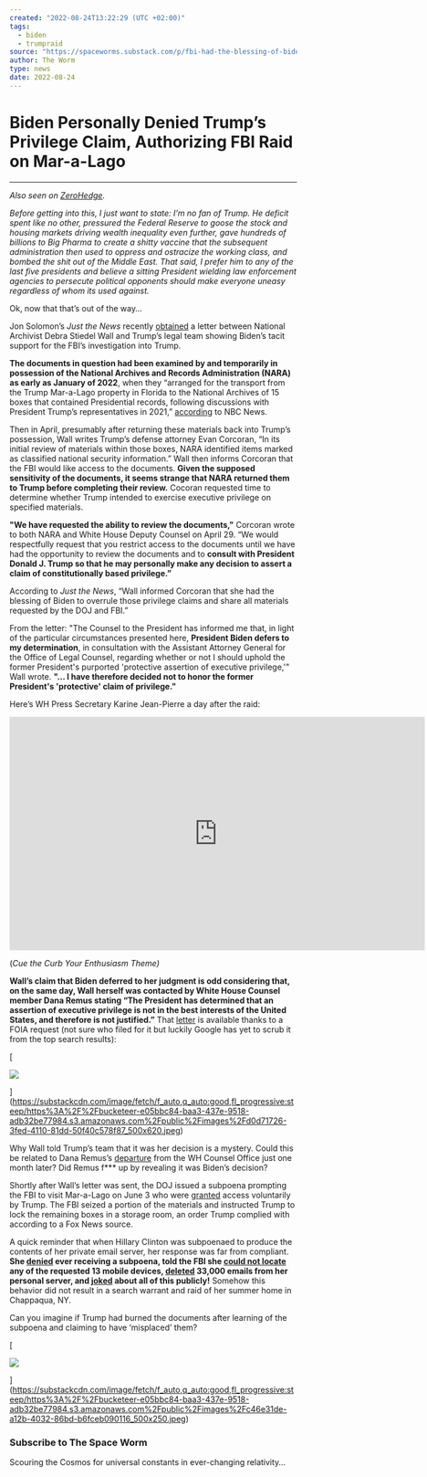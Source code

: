 ```yaml
---
created: "2022-08-24T13:22:29 (UTC +02:00)"
tags:
  - biden
  - trumpraid
source: "https://spaceworms.substack.com/p/fbi-had-the-blessing-of-biden-in"
author: The Worm
type: news
date: 2022-08-24
---
```


# Biden Personally Denied Trump’s Privilege Claim, Authorizing FBI Raid on Mar-a-Lago

---

*Also seen on [ZeroHedge](https://www.zerohedge.com/news/2022-08-23/fbi-had-blessing-biden-mar-lago-raid).*

*Before getting into this, I just want to state: I’m no fan of Trump. He deficit spent like no other, pressured the Federal Reserve to goose the stock and housing markets driving wealth inequality even further, gave hundreds of billions to Big Pharma to create a shitty vaccine that the subsequent administration then used to oppress and ostracize the working class, and bombed the shit out of the Middle East. That said, I prefer him to any of the last five presidents and believe a sitting President wielding law enforcement agencies to persecute political opponents should make everyone uneasy regardless of whom its used against.*

Ok, now that that’s out of the way…

Jon Solomon’s *Just the News* recently [obtained](https://justthenews.com/politics-policy/all-things-trump/biden-white-house-facilitated-dojs-criminal-probe-against-trump?utm_source=sf&utm_medium=social&utm_campaign=twjs) a letter between National Archivist Debra Stiedel Wall and Trump’s legal team showing Biden’s tacit support for the FBI’s investigation into Trump. 

**The documents in question had been examined by and temporarily in possession of the National Archives and Records Administration (NARA) as early as January of 2022**, when they “arranged for the transport from the Trump Mar-a-Lago property in Florida to the National Archives of 15 boxes that contained Presidential records, following discussions with President Trump’s representatives in 2021,” [according](https://www.nbcnews.com/politics/donald-trump/national-archives-says-trump-took-15-boxes-white-house-records-florida-rcna15260) to NBC News. 

Then in April, presumably after returning these materials back into Trump’s possession, Wall writes Trump’s defense attorney Evan Corcoran, “In its initial review of materials within those boxes, NARA identified items marked as classified national security information.” Wall then informs Corcoran that the FBI would like access to the documents. **Given the supposed sensitivity of the documents, it seems strange that NARA returned them to Trump before completing their review.** Cocoran requested time to determine whether Trump intended to exercise executive privilege on specified materials.

**"We have requested the ability to review the documents,"** Corcoran wrote to both NARA and White House Deputy Counsel on April 29. “We would respectfully request that you restrict access to the documents until we have had the opportunity to review the documents and to **consult with President Donald J. Trump so that he may personally make any decision to assert a claim of constitutionally based privilege.”**

According to *Just the News*, “Wall informed Corcoran that she had the blessing of Biden to overrule those privilege claims and share all materials requested by the DOJ and FBI.”

From the letter: "The Counsel to the President has informed me that, in light of the particular circumstances presented here, **President Biden defers to my determination**, in consultation with the Assistant Attorney General for the Office of Legal Counsel, regarding whether or not I should uphold the former President's purported 'protective assertion of executive privilege,'" Wall wrote. **"... I have therefore decided not to honor the former President's 'protective' claim of privilege."**

Here’s WH Press Secretary Karine Jean-Pierre a day after the raid:

<iframe src="https://www.youtube-nocookie.com/embed/dejTs_NX2Yg?rel=0&amp;autoplay=0&amp;showinfo=0&amp;enablejsapi=0" loading="lazy" gesture="media" allow="autoplay; fullscreen" allowautoplay="true" allowfullscreen="true" width="728" height="409" frameborder="0"></iframe>

(*Cue the Curb Your Enthusiasm Theme)*

**Wall’s claim that Biden deferred to her judgment is odd considering that, on the same day, Wall herself was contacted by White House Counsel member Dana Remus stating “The President has determined that an assertion of executive privilege is not in the best interests of the United States, and therefore is not justified.”** That [letter](https://www.archives.gov/files/foia/remus-letter-to-wall-re-trump-03.08.2022-privilege-letter-re-january-6-request.05.10.2022.pdf) is available thanks to a FOIA request (not sure who filed for it but luckily Google has yet to scrub it from the top search results):

\[

![](https://substackcdn.com/image/fetch/w_1456,c_limit,f_auto,q_auto:good,fl_progressive:steep/https%3A%2F%2Fbucketeer-e05bbc84-baa3-437e-9518-adb32be77984.s3.amazonaws.com%2Fpublic%2Fimages%2Fd0d71726-3fed-4110-81dd-50f40c578f87_500x620.jpeg)

\](https://substackcdn.com/image/fetch/f_auto,q_auto:good,fl_progressive:steep/https%3A%2F%2Fbucketeer-e05bbc84-baa3-437e-9518-adb32be77984.s3.amazonaws.com%2Fpublic%2Fimages%2Fd0d71726-3fed-4110-81dd-50f40c578f87_500x620.jpeg)

Why Wall told Trump’s team that it was her decision is a mystery. Could this be related to Dana Remus’s [departure](https://www.npr.org/2022/06/15/1104920806/dana-remus-made-legal-history-in-the-white-house-now-shes-moving-on) from the WH Counsel Office just one month later? Did Remus f\*\*\* up by revealing it was Biden’s decision?

Shortly after Wall’s letter was sent, the DOJ issued a subpoena prompting the FBI to visit Mar-a-Lago on June 3 who were [granted](https://www.foxnews.com/politics/fbi-seizes-privileged-trump-records-during-raid-doj-opposes-request-independent-review-sources) access voluntarily by Trump. The FBI seized a portion of the materials and instructed Trump to lock the remaining boxes in a storage room, an order Trump complied with according to a Fox News source.

A quick reminder that when Hillary Clinton was subpoenaed to produce the contents of her private email server, her response was far from compliant. **She [denied](https://www.huffpost.com/entry/hillary-clinton-emails_n_7756106) ever receiving a subpoena, told the FBI she [could not locate](https://www.snopes.com/fact-check/hillary-clinton-smash-phone-hammer/) any of the requested 13 mobile devices, [deleted](https://abcnews.go.com/Politics/hillary-clinton-deleted-33000-emails-secretary-state/story?id=42389308) 33,000 emails from her personal server, and [joked](https://abcnews.go.com/Politics/hillary-clinton-jokes-wiping-email-server-cloth/story?id=33165517) about all of this publicly!** Somehow this behavior did not result in a search warrant and raid of her summer home in Chappaqua, NY.

Can you imagine if Trump had burned the documents after learning of the subpoena and claiming to have ‘misplaced’ them? 

\[

![](https://substackcdn.com/image/fetch/w_1456,c_limit,f_auto,q_auto:good,fl_progressive:steep/https%3A%2F%2Fbucketeer-e05bbc84-baa3-437e-9518-adb32be77984.s3.amazonaws.com%2Fpublic%2Fimages%2Fc46e31de-a12b-4032-86bd-b6fceb090116_500x250.jpeg)

\](https://substackcdn.com/image/fetch/f_auto,q_auto:good,fl_progressive:steep/https%3A%2F%2Fbucketeer-e05bbc84-baa3-437e-9518-adb32be77984.s3.amazonaws.com%2Fpublic%2Fimages%2Fc46e31de-a12b-4032-86bd-b6fceb090116_500x250.jpeg)

### Subscribe to **The Space Worm**

Scouring the Cosmos for universal constants in ever-changing relativity…
